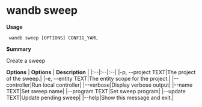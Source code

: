 # wandb sweep

**Usage**

` wandb sweep [OPTIONS] CONFIG_YAML`

**Summary**

Create a sweep


**Options**
| **Options** | **Description** |
|:--|:--|:--|
|-p, --project TEXT|The project of the sweep.|
|-e, --entity TEXT|The entity scope for the project.|
|--controller|Run local controller|
|--verbose|Display verbose output|
|--name TEXT|Set sweep name|
|--program TEXT|Set sweep program|
|--update TEXT|Update pending sweep|
|--help|Show this message and exit.|


